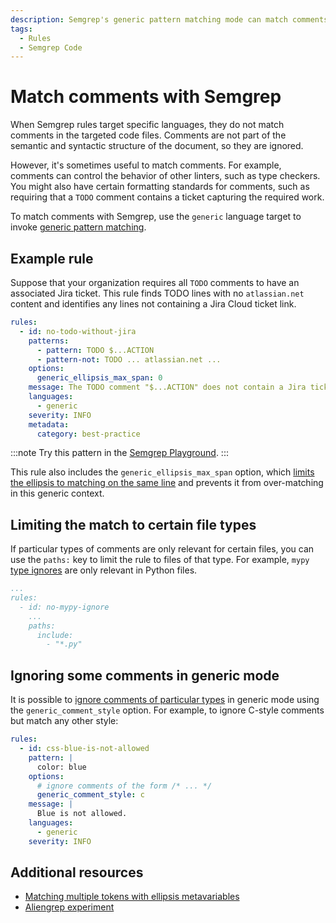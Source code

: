 ```yaml
---
description: Semgrep's generic pattern matching mode can match comments in code files.
tags:
  - Rules
  - Semgrep Code
---
```


# Match comments with Semgrep

When Semgrep rules target specific languages, they do not match comments in the targeted code files. Comments are not part of the semantic and syntactic structure of the document, so they are ignored.

However, it's sometimes useful to match comments. For example, comments can control the behavior of other linters, such as type checkers. You might also have certain formatting standards for comments, such as requiring that a `TODO` comment contains a ticket capturing the required work.

To match comments with Semgrep, use the `generic` language target to invoke [generic pattern matching](/docs/writing-rules/generic-pattern-matching).

## Example rule

Suppose that your organization requires all `TODO` comments to have an associated Jira ticket. This rule finds TODO lines with no `atlassian.net` content and identifies any lines not containing a Jira Cloud ticket link.

```yaml
rules:
  - id: no-todo-without-jira
    patterns:
      - pattern: TODO $...ACTION
      - pattern-not: TODO ... atlassian.net ...
    options:
      generic_ellipsis_max_span: 0
    message: The TODO comment "$...ACTION" does not contain a Jira ticket to resolve the issue
    languages:
      - generic
    severity: INFO
    metadata:
      category: best-practice
```

:::note
Try this pattern in the [Semgrep Playground](https://semgrep.dev/playground/s/lBDRL).
:::

This rule also includes the `generic_ellipsis_max_span` option, which [limits the ellipsis to matching on the same line](/docs/writing-rules/generic-pattern-matching/#handling-line-based-input) and prevents it from over-matching in this generic context.

## Limiting the match to certain file types

If particular types of comments are only relevant for certain files, you can use the `paths:` key to limit the rule to files of that type. For example, `mypy` [type ignores](https://mypy.readthedocs.io/en/stable/error_codes.html#silencing-errors-based-on-error-codes) are only relevant in Python files.

```yaml
...
rules:
  - id: no-mypy-ignore
    ...
    paths:
      include:
        - "*.py"
```

## Ignoring some comments in generic mode

It is possible to [ignore comments of particular types](https://semgrep.dev/docs/writing-rules/generic-pattern-matching/#ignoring-comments) in generic mode using the `generic_comment_style` option. For example, to ignore C-style comments but match any other style:

```yaml
rules:
  - id: css-blue-is-not-allowed
    pattern: |
      color: blue
    options:
      # ignore comments of the form /* ... */
      generic_comment_style: c
    message: |
      Blue is not allowed.
    languages:
      - generic
    severity: INFO
```

## Additional resources

* [Matching multiple tokens with ellipsis metavariables](/docs/kb/rules/ellipsis-metavariables)
* [Aliengrep experiment](/docs/writing-rules/experiments/aliengrep)

